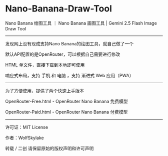 # Nano-Banana-Draw-Tool

Nano Banana 绘图工具 ｜ Nano Banana 画图工具 | Gemini 2.5 Flash Image Draw Tool

---

发现网上没有现成支持Nano Banana的绘图工具，就自己做了一个

默认API配置的是OpenRouter，可以根据自己需要进行修改

HTML 单文件，直接下载到本地即可使用

响应式布局，支持 手机 和 电脑 ，支持 渐进式 Web 应用（PWA）

---

为了方便使用，提供了两个快速上手版本

OpenRouter-Free.html - OpenRouter Nano Banana 免费模型

OpenRouter-Paid.html - OpenRouter Nano Banana 付费模型

---

许可证：MIT License

作者：WolfSkylake

转载 / 二创 请保留原始的版权声明和许可声明
